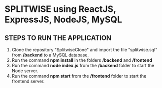 # SPLITWISE using ReactJS, ExpressJS, NodeJS, MySQL
## STEPS TO RUN THE APPLICATION

1) Clone the repository "SplitwiseClone" and import the file "splitwise.sql" from **/backend** to a MySQL database. 
2) Run the command **npm install** in the folders **/backend** and **/frontend**
3) Run the command **node index.js** from the **/backend** folder to start the Node server.
4) Run the command **npm start** from the **/frontend** folder to start the frontend server.